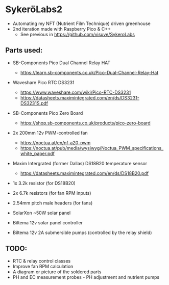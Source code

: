 # SykeröLabs2

- Automating my NFT (Nutrient Film Technique) driven greenhouse
- 2nd iteration made with Raspberry Pico & C++
	- See previous in https://github.com/visuve/SykeroLabs

## Parts used:

- SB-Components Pico Dual Channel Relay HAT
	- https://learn.sb-components.co.uk/Pico-Dual-Channel-Relay-Hat

- Waveshare Pico RTC DS3231
	- https://www.waveshare.com/wiki/Pico-RTC-DS3231
	- https://datasheets.maximintegrated.com/en/ds/DS3231-DS3231S.pdf

- SB-Components Pico Zero Board
	- https://shop.sb-components.co.uk/products/pico-zero-board

- 2x 200mm 12v PWM-controlled fan
	- https://noctua.at/en/nf-a20-pwm
	- https://noctua.at/pub/media/wysiwyg/Noctua_PWM_specifications_white_paper.pdf

- Maxim Intergrated (former Dallas) DS18B20 temperature sensor
	- https://datasheets.maximintegrated.com/en/ds/DS18B20.pdf

- 1x 3.2k resistor (for DS18B20)
- 2x 6.7k resistors (for fan RPM inputs)
- 2.54mm pitch male headers (for fans)
- SolarXon ~50W solar panel 
- Biltema 12v solar panel controller
- Biltema 12v 2A submersible pumps (controlled by the relay shield)

## TODO:

- RTC & relay control classes
- Improve fan RPM calculation
- A diagram or picture of the soldered parts
- PH and EC measurement probes
		- PH adjustment and nutrient pumps
